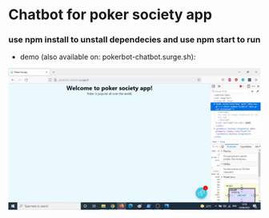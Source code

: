 # Chatbot for poker society app

### use npm install to unstall dependecies and use npm start to run

* demo (also available on: pokerbot-chatbot.surge.sh):

![](https://github.com/Dev-SimonD/pokerbot/blob/master/2022-06-23-12-50-40.gif)
